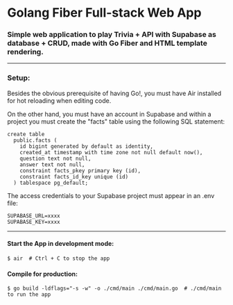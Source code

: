 # Golang Fiber Full-stack Web App

### Simple web application to play Trivia + API with Supabase as database + CRUD, made with Go Fiber and HTML template rendering.

---

### Setup:

Besides the obvious prerequisite of having Go!, you must have Air installed for hot reloading when editing code.

On the other hand, you must have an account in Supabase and within a project you must create the "facts" table using the following SQL statement:

```
create table
  public.facts (
    id bigint generated by default as identity,
    created_at timestamp with time zone not null default now(),
    question text not null,
    answer text not null,
    constraint facts_pkey primary key (id),
    constraint facts_id_key unique (id)
  ) tablespace pg_default;
```

The access credentials to your Supabase project must appear in an .env file:

```
SUPABASE_URL=xxxx
SUPABASE_KEY=xxxx
```

---

#### Start the App in development mode:

```
$ air  # Ctrl + C to stop the app
```

#### Compile for production:

```
$ go build -ldflags="-s -w" -o ./cmd/main ./cmd/main.go  # ./cmd/main to run the app
```
